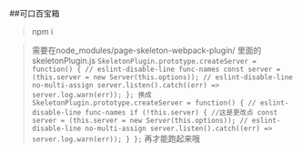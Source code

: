 ##可口百宝箱
>npm i

>需要在node_modules/page-skeleton-webpack-plugin/ 里面的skeletonPlugin.js
``
SkeletonPlugin.prototype.createServer = function() {
	// eslint-disable-line func-names
		const server = (this.server = new Server(this.options)); // eslint-disable-line no-multi-assign
		server.listen().catch((err) => server.log.warn(err));
};
换成
SkeletonPlugin.prototype.createServer = function() {
	// eslint-disable-line func-names
	if (!this.server) { //这是更改点
		const server = (this.server = new Server(this.options)); // eslint-disable-line no-multi-assign
		server.listen().catch((err) => server.log.warn(err));
	}
};
``
>再才能跑起来哦